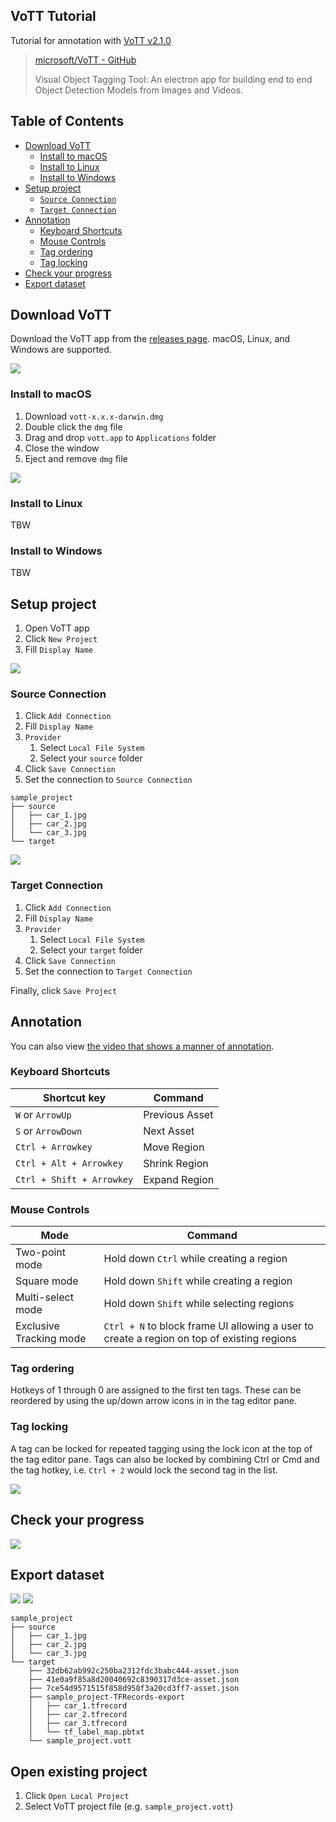 ## VoTT Tutorial

Tutorial for annotation with [VoTT v2.1.0](https://github.com/microsoft/VoTT/releases/tag/v2.1.0)

> [microsoft/VoTT - GitHub](https://github.com/microsoft/VoTT)
>
> Visual Object Tagging Tool: An electron app for building end to end Object Detection Models from Images and Videos.



## Table of Contents

<!-- START doctoc generated TOC please keep comment here to allow auto update -->
<!-- DON'T EDIT THIS SECTION, INSTEAD RE-RUN doctoc TO UPDATE -->


- [Download VoTT](#download-vott)
  - [Install to macOS](#install-to-macos)
  - [Install to Linux](#install-to-linux)
  - [Install to Windows](#install-to-windows)
- [Setup project](#setup-project)
  - [`Source Connection`](#source-connection)
  - [`Target Connection`](#target-connection)
- [Annotation](#annotation)
  - [Keyboard Shortcuts](#keyboard-shortcuts)
  - [Mouse Controls](#mouse-controls)
  - [Tag ordering](#tag-ordering)
  - [Tag locking](#tag-locking)
- [Check your progress](#check-your-progress)
- [Export dataset](#export-dataset)

<!-- END doctoc generated TOC please keep comment here to allow auto update -->



## Download VoTT

Download the VoTT app from the [releases page]. macOS, Linux, and Windows are supported.

[releases page]:https://github.com/microsoft/VoTT/releases

![](./images/download.jpg)

### Install to macOS

1. Download `vott-x.x.x-darwin.dmg`
2. Double click the `dmg` file
3. Drag and drop `vott.app` to `Applications` folder
4. Close the window
5. Eject and remove `dmg` file

![](./images/install_macos.jpg)

### Install to Linux

TBW

### Install to Windows

TBW



## Setup project

1. Open VoTT app
2. Click `New Project`
3. Fill `Display Name`

![](./images/project.jpg)

### Source Connection

1. Click `Add Connection`
2. Fill `Display Name`
3. `Provider`
   1. Select `Local File System`
   2. Select your `source` folder
4. Click `Save Connection`
5. Set the connection to `Source Connection`

```
sample_project
├── source
│   ├── car_1.jpg
│   ├── car_2.jpg
│   └── car_3.jpg
└── target
```

![](./images/source_connection.jpg)

### Target Connection

1. Click `Add Connection`
2. Fill `Display Name`
3. `Provider`
   1. Select `Local File System`
   2. Select your `target` folder
4. Click `Save Connection`
5. Set the connection to `Target Connection`

Finally, click `Save Project`



## Annotation

You can also view [the video that shows a manner of annotation](https://github.com/SI-Aizu/vott-tutorial/releases/download/v0.1.0/sample.mp4).

### Keyboard Shortcuts

| Shortcut key | Command |
|---|---|
| `W` or `ArrowUp` | Previous Asset |
| `S` or `ArrowDown` | Next Asset |
| `Ctrl + Arrowkey` | Move Region |
| `Ctrl + Alt + Arrowkey` | Shrink Region |
| `Ctrl + Shift + Arrowkey` | Expand Region |

### Mouse Controls

| Mode | Command |
|---|---|
| Two-point mode | Hold down `Ctrl` while creating a region |
| Square mode | Hold down `Shift` while creating a region |
| Multi-select mode | Hold down `Shift` while selecting regions |
| Exclusive Tracking mode | `Ctrl + N` to block frame UI allowing a user to create a region on top of existing regions |

### Tag ordering

Hotkeys of 1 through 0 are assigned to the first ten tags.
These can be reordered by using the up/down arrow icons in in the tag editor pane.

### Tag locking

A tag can be locked for repeated tagging using the lock icon at the top of the tag editor pane.
Tags can also be locked by combining Ctrl or Cmd and the tag hotkey, i.e. `Ctrl + 2` would lock the second tag in the list.

![](./images/tags_editor.jpg)



## Check your progress

![](./images/progress.jpg)



## Export dataset

![](./images/export_settings.jpg)
![](./images/tags_editor_export.jpg)

```
sample_project
├── source
│   ├── car_1.jpg
│   ├── car_2.jpg
│   └── car_3.jpg
└── target
    ├── 32db62ab992c250ba2312fdc3babc444-asset.json
    ├── 41e0a9f85a8d20040692c8390317d3ce-asset.json
    ├── 7ce54d9571515f858d958f3a20cd3ff7-asset.json
    ├── sample_project-TFRecords-export
    │   ├── car_1.tfrecord
    │   ├── car_2.tfrecord
    │   ├── car_3.tfrecord
    │   └── tf_label_map.pbtxt
    └── sample_project.vott
```


## Open existing project

1. Click `Open Local Project`
2. Select VoTT project file (e.g. `sample_project.vott`)
